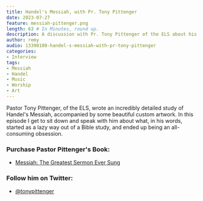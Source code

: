 ```yaml
---
title: Handel's Messiah, with Pr. Tony Pittenger
date: 2023-07-27
feature: messiah-pittenger.png
length: 63 # In Minutes, round up.
description: A discussion with Pr. Tony Pittenger of the ELS about his work on Handel's Messiah.
author: remy
audio: 13390100-handel-s-messiah-with-pr-tony-pittenger
categories:
- Interview
tags: 
- Messiah
- Handel
- Music
- Worship
- Art
---
```


Pastor Tony Pittenger, of the ELS, wrote an incredibly detailed study of Handel's Messiah, accompanied by some beautiful custom artwork. In this episode I get to sit down and speak with him about what, in his words, started as a lazy way out of a Bible study, and ended up being an all-consuming obsession. 

### Purchase Pastor Pittenger's Book:
* [Messiah: The Greatest Sermon Ever Sung](https://www.facebook.com/MessiahBook)

### Follow him on Twitter:
* [@tonypittenger](https://www.twitter.com/tonypittenger)